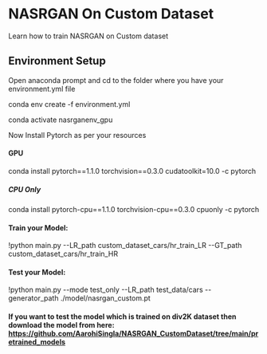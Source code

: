 # NASRGAN On Custom Dataset
Learn how to train NASRGAN on Custom dataset

## Environment Setup
Open anaconda prompt and cd to the folder where you have your environment.yml file

conda env create -f environment.yml

conda activate nasrganenv_gpu 


Now Install Pytorch as per your resources

#### GPU
conda install pytorch==1.1.0 torchvision==0.3.0 cudatoolkit=10.0 -c pytorch

##### CPU Only
conda install pytorch-cpu==1.1.0 torchvision-cpu==0.3.0 cpuonly -c pytorch


#### Train your Model:
!python main.py --LR_path custom_dataset_cars/hr_train_LR --GT_path custom_dataset_cars/hr_train_HR

#### Test your Model:
!python main.py --mode test_only --LR_path test_data/cars --generator_path ./model/nasrgan_custom.pt


#### If you want to test the model which is trained on div2K dataset then download the model from here:  https://github.com/AarohiSingla/NASRGAN_CustomDataset/tree/main/pretrained_models


